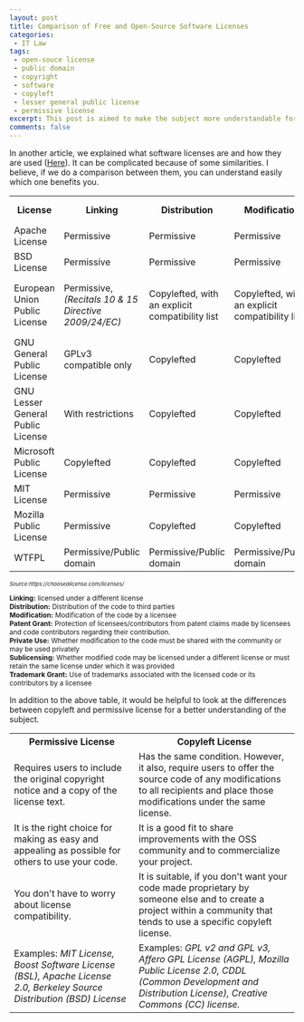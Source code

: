```yaml
---
layout: post
title: Comparison of Free and Open-Source Software Licenses
categories: 
 - IT Law
tags:
 - open-souce license
 - public domain
 - copyright
 - software
 - copyleft
 - lesser general public license
 - permissive license
excerpt: This post is aimed to make the subject more understandable for software developers and users by comparing free and open-source software licenses.
comments: false 
---
```

In another article, we explained what software licenses are and how they are used (<a href= "https://allaboutlaw.github.io/it%20law/2022/05/22/what-is-a-software-license.html">Here</a>). It can be complicated because of some similarities. I believe, if we do a comparison between them, you can understand easily which one benefits you.

<table>
<tr>
    <th>License</th>
    <th>Linking</th>
    <th>Distribution</th>
    <th>Modification</th>
    <th>Patent Grant</th>
    <th>Private Use</th>
    <th>Sublicensing</th>
    <th>Trademark Grant</th>
  </tr>
  <tr>
    <td>Apache License</td>
    <td>Permissive</td>
    <td>Permissive</td>
    <td>Permissive</td>
    <td>Yes</td>
    <td>Yes</td>
    <td>Permissive</td>
    <td>No</td>
  </tr>
  <tr>
    <td>BSD License</td>
    <td>Permissive</td>
    <td>Permissive</td>
    <td>Permissive</td>
    <td>Manually</td>
    <td>Yes</td>
    <td>Permissive</td>
    <td>Manually</td>
  </tr>
  <tr>
    <td>European Union Public License</td>
    <td>Permissive,<em>(Recitals 10 & 15 Directive 2009/24/EC)</em></td>
    <td>Copylefted, with an explicit compatibility list</td>
    <td>Copylefted, with an explicit compatibility list</td>
    <td>Yes</td>
    <td>Yes</td>
    <td>Copylefted, with an explicit compatibility list</td>
    <td>No</td>
  </tr>
  <tr>
    <td>GNU General Public License</td>
    <td>GPLv3 compatible only</td>
    <td>Copylefted</td>
    <td>Copylefted</td>
    <td>Yes</td>
    <td>Yes</td>
    <td>Copylefted</td>
    <td>Yes</td>
  </tr>
  <tr>
    <td>GNU Lesser General Public License</td>
    <td>With restrictions</td>
    <td>Copylefted</td>
    <td>Copylefted</td>
    <td>Yes</td>
    <td>Yes</td>
    <td>Copylefted</td>
    <td>Yes</td>
  </tr>
  <tr>
    <td>Microsoft Public License</td>
    <td>Copylefted</td>
    <td>Copylefted</td>
    <td>Copylefted</td>
    <td>No</td>
    <td>Permissive</td>
    <td>No</td>
    <td>No</td>
  </tr>
   <tr>
    <td>MIT License</td>
    <td>Permissive</td>
    <td>Permissive</td>
    <td>Permissive</td>
    <td>Manually</td>
    <td>Yes</td>
    <td>Permissive</td>
    <td>Manually</td>
  </tr>
   <tr>
    <td>Mozilla Public License</td>
    <td>Permissive</td>
    <td>Copylefted</td>
    <td>Copylefted</td>
    <td>Yes</td>
    <td>Yes</td>
    <td>Copylefted</td>
    <td>No</td>
  </tr>
  <tr>
    <td>WTFPL</td>
    <td>Permissive/Public domain</td>
    <td>Permissive/Public domain</td>
    <td>Permissive/Public domain</td>
    <td>No</td>
    <td>Yes</td>
    <td>Yes</td>
    <td>No</td>
  </tr>
</table>
<p style="font-size:9.5px;"><em>Source:https://choosealicense.com/licenses/</em></p>
<p class=message
  style="font-size:85%;">
<b>Linking:</b> licensed under a different license 
<br>
<b>Distribution:</b> Distribution of the code to third parties
<br>
<b>Modification:</b> Modification of the code by a licensee
<br>
<b>Patent Grant:</b> Protection of licensees/contributors from patent claims made by licensees and code contributors regarding their contribution.
<br>
<b>Private Use:</b> Whether modification to the code must be shared with the community or may be used privately
<br>
<b>Sublicensing:</b> Whether modified code may be licensed under a different license or must retain the same license under which it was provided
<br>
<b>Trademark Grant:</b> Use of trademarks associated with the licensed code or its contributors by a licensee
<br>
</p>

In addition to the above table, it would be helpful to look at the differences between copyleft and permissive license for a better understanding of the subject.
<table>
<tr>
    <th>Permissive License</th>
    <th>Copyleft License</th>
     </tr>
  <tr>
    <td>Requires users to include the original copyright notice and a copy of the license text.</td>
    <td>Has the same condition. However, it also, require users to offer the source code of any modifications to all recipients and  place those modifications under the same license.</td>
    </tr>
    <tr>
    <td>It is the right choice for making as easy and appealing as possible for others to use your code.</td>
    <td>It is a good fit to share improvements with the OSS community and  to commercialize your project.</td>
    </tr>
   <tr>
    <td>You don't have to worry about license compatibility.</td>
    <td>It is suitable, if you don't want your code made proprietary by someone else and to create a project within a community that tends to use a specific copyleft license.</td>
    </tr>
     <tr>
    <td>Examples:  <em>MIT License, Boost Software License (BSL),  Apache License 2.0,  Berkeley Source Distribution (BSD)  License</em> </td>
    <td> Examples: <em>GPL v2 and GPL v3, Affero GPL License (AGPL), Mozilla Public License 2.0,  CDDL (Common Development and Distribution License), Creative Commons (CC) license.</em> </td>
    </tr>